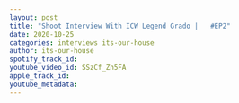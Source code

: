 ```yaml
---
layout: post
title: "Shoot Interview With ICW Legend Grado |   #EP2"
date: 2020-10-25
categories: interviews its-our-house
author: its-our-house
spotify_track_id: 
youtube_video_id: SSzCf_Zh5FA
apple_track_id: 
youtube_metadata: 
---
```

